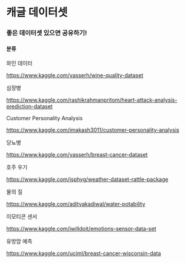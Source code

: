 # 캐글 데이터셋
### 좋은 데이터셋 있으면 공유하기!


#### 분류

와인 데이터

https://www.kaggle.com/yasserh/wine-quality-dataset

심장병

https://www.kaggle.com/rashikrahmanpritom/heart-attack-analysis-prediction-dataset

Customer Personality Analysis

https://www.kaggle.com/imakash3011/customer-personality-analysis

당뇨병

https://www.kaggle.com/yasserh/breast-cancer-dataset

호주 우기

https://www.kaggle.com/jsphyg/weather-dataset-rattle-package

물의 질

https://www.kaggle.com/adityakadiwal/water-potability

이모티콘 센서 

https://www.kaggle.com/iwilldoit/emotions-sensor-data-set

유방암 예측

https://www.kaggle.com/uciml/breast-cancer-wisconsin-data
